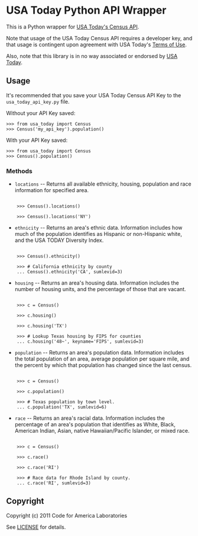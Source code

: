USA Today Python API Wrapper
============================

This is a Python wrapper for [USA Today's Census
API](http://developer.usatoday.com/docs/read/Census).

Note that usage of the USA Today Census API requires a developer key,
and that usage is contingent upon agreement with USA Today's [Terms of
Use](http://developer.usatoday.com/API_Terms_of_Use).

Also, note that this library is in no way associated or endorsed by [USA
Today](http://www.usatoday.com/).


Usage
-----

It's recommended that you save your USA Today Census API Key to the
`usa_today_api_key.py` file.

Without your API Key saved:

    >>> from usa_today import Census
    >>> Census('my_api_key').population()


With your API Key saved:

    >>> from usa_today import Census
    >>> Census().population()


### Methods ###

* `locations` -- Returns all available ethnicity, housing, population and race information for specified area.
<pre><code>
    >>> Census().locations()

    >>> Census().locations('NY')
</code></pre>

* `ethnicity` -- Returns an area's ethnic data. Information includes how much of the population identifies as Hispanic or non-Hispanic white, and the USA TODAY Diversity Index.
<pre><code>
    >>> Census().ethnicity()

    >>> # California ethnicity by county
    ... Census().ethnicity('CA', sumlevid=3)
</code></pre>

* `housing` -- Returns an area's housing data. Information includes the number of housing units, and the percentage of those that are vacant.
<pre><code>
    >>> c = Census()

    >>> c.housing()

    >>> c.housing('TX')

    >>> # Lookup Texas housing by FIPS for counties
    ... c.housing('48~', keyname='FIPS', sumlevid=3)
</code></pre>


* `population` -- Returns an area's population data. Information includes the total population of an area, average population per square mile, and the percent by which that population has changed since the last census.
<pre><code>
    >>> c = Census()

    >>> c.population()

    >>> # Texas population by town level.
    ... c.population('TX', sumlevid=6)
</code></pre>

* `race` -- Returns an area's racial data. Information includes the percentage of an area's population that identifies as White, Black, American Indian, Asian, native Hawaiian/Pacific Islander, or mixed race.
<pre><code>
    >>> c = Census()

    >>> c.race()

    >>> c.race('RI')

    >>> # Race data for Rhode Island by county.
    ... c.race('RI', sumlevid=3)
</code></pre>


Copyright
---------

Copyright (c) 2011 Code for America Laboratories

See [LICENSE](https://github.com/codeforamerica/USA-Today-Census/blob/master/LICENSE.md)
for details.
